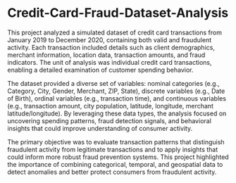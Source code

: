# Credit-Card-Fraud-Dataset-Analysis

This project analyzed a simulated dataset of credit card transactions from January 2019 to December 2020, containing both valid and fraudulent activity. Each transaction included details such as client demographics, merchant information, location data, transaction amounts, and fraud indicators. The unit of analysis was individual credit card transactions, enabling a detailed examination of customer spending behavior.

The dataset provided a diverse set of variables: nominal categories (e.g., Category, City, Gender, Merchant, ZIP, State), discrete variables (e.g., Date of Birth), ordinal variables (e.g., transaction time), and continuous variables (e.g., transaction amount, city population, latitude, longitude, merchant latitude/longitude). By leveraging these data types, the analysis focused on uncovering spending patterns, fraud detection signals, and behavioral insights that could improve understanding of consumer activity.

The primary objective was to evaluate transaction patterns that distinguish fraudulent activity from legitimate transactions and to apply insights that could inform more robust fraud prevention systems. This project highlighted the importance of combining categorical, temporal, and geospatial data to detect anomalies and better protect consumers from fraudulent activity.
